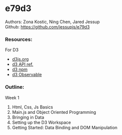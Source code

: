 # e79d3

Authors: Zona Kostic, Ning Chen, Jared Jessup<br>
Github: https://github.com/jessupjs/e79d3



### Resources:<br>
For D3
+ [d3js.org](https://d3js.org)
+ [d3 API ref.](https://github.com/d3/d3/blob/master/API.md)
+ [d3 npm](https://www.npmjs.com/package/d3)
+ [d3 Observable](https://observablehq.com/@d3)

### Outline:<br>
Week 1
1. Html, Css, Js Basics
2. Main.js and Object Oriented Programming
3. Bringing in Data
4. Setting up the D3 Workspace
5. Getting Started: Data Binding and DOM Manipulation